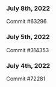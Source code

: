 ### July 8th, 2022

Commit #63296

### July 5th, 2022

Commit #314353


### July 4th, 2022

Commit #72281
